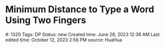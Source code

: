 # Minimum Distance to Type a Word Using Two Fingers

#: 1320
Tags: DP
Status: new
Created time: June 28, 2023 12:38 AM
Last edited time: October 12, 2023 2:56 PM
source: HuaHua